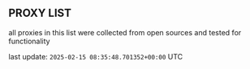 ## PROXY LIST

all proxies in this list were collected from open sources and tested for functionality

last update: `2025-02-15 08:35:48.701352+00:00` UTC